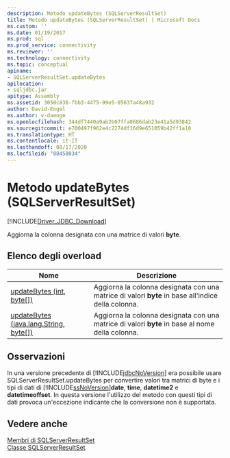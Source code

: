 ```yaml
---
description: Metodo updateBytes (SQLServerResultSet)
title: Metodo updateBytes (SQLServerResultSet) | Microsoft Docs
ms.custom: ''
ms.date: 01/19/2017
ms.prod: sql
ms.prod_service: connectivity
ms.reviewer: ''
ms.technology: connectivity
ms.topic: conceptual
apiname:
- SQLServerResultSet.updateBytes
apilocation:
- sqljdbc.jar
apitype: Assembly
ms.assetid: 3050c836-fbb3-4475-99e5-05637a48a932
author: David-Engel
ms.author: v-daenge
ms.openlocfilehash: 344df7440a9ab2b07ffa0686dab23e41a5d93842
ms.sourcegitcommit: e700497f962e4c2274df16d9e651059b42ff1a10
ms.translationtype: HT
ms.contentlocale: it-IT
ms.lasthandoff: 08/17/2020
ms.locfileid: "88458034"
---
```

# <a name="updatebytes-method-sqlserverresultset"></a>Metodo updateBytes (SQLServerResultSet)
[!INCLUDE[Driver_JDBC_Download](../../../includes/driver_jdbc_download.md)]

  Aggiorna la colonna designata con una matrice di valori **byte**.  
  
## <a name="overload-list"></a>Elenco degli overload  
  
|Nome|Descrizione|  
|----------|-----------------|  
|[updateBytes (int, byte&#91;&#93;)](../../../connect/jdbc/reference/updatebytes-method-int-byte.md)|Aggiorna la colonna designata con una matrice di valori **byte** in base all'indice della colonna.|  
|[updateBytes (java.lang.String, byte&#91;&#93;)](../../../connect/jdbc/reference/updatebytes-method-java-lang-string-byte.md)|Aggiorna la colonna designata con una matrice di valori **byte** in base al nome della colonna.|  
  
## <a name="remarks"></a>Osservazioni  
 In una versione precedente di [!INCLUDE[jdbcNoVersion](../../../includes/jdbcnoversion_md.md)] era possibile usare SQLServerResultSet.updateBytes per convertire valori tra matrici di byte e i tipi di dati di [!INCLUDE[ssNoVersion](../../../includes/ssnoversion-md.md)]**date**, **time**, **datetime2** e **datetimeoffset**. In questa versione l'utilizzo del metodo con questi tipi di dati provoca un'eccezione indicante che la conversione non è supportata.  
  
## <a name="see-also"></a>Vedere anche  
 [Membri di SQLServerResultSet](../../../connect/jdbc/reference/sqlserverresultset-members.md)   
 [Classe SQLServerResultSet](../../../connect/jdbc/reference/sqlserverresultset-class.md)  
  
  

